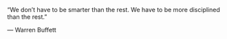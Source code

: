 “We don’t have to be smarter than the rest. We have to be more disciplined than the rest.”

— Warren Buffett
